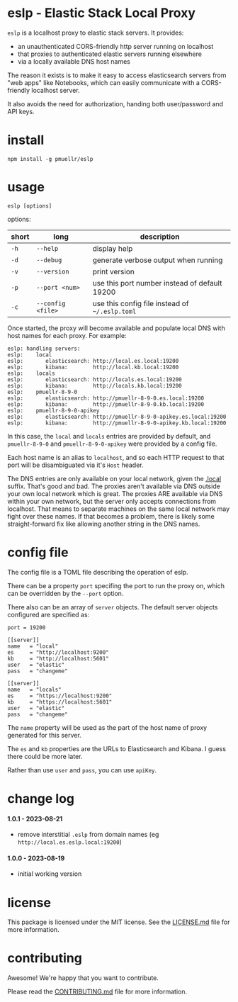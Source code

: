 eslp - Elastic Stack Local Proxy
================================================================================

`eslp` is a localhost proxy to elastic stack servers.  It provides:

- an unauthenticated CORS-friendly http server running on localhost
- that proxies to authenticated elastic servers running elsewhere
- via a locally available DNS host names

The reason it exists is to make it easy to access elasticsearch servers from
"web apps" like Notebooks, which can easily communicate with a CORS-friendly
localhost server.

It also avoids the need for authorization, handing both user/password and
API keys.

install
================================================================================

    npm install -g pmuellr/eslp
    
usage
================================================================================

    eslp [options] 
    
options:

| short | long              | description
| ----- |------------------ | ---------------------------------------------
| `-h`  | `--help`          | display help
| `-d`  | `--debug`         | generate verbose output when running
| `-v`  | `--version`       | print version
| `-p`  | `--port <num>`    | use this port number instead of default 19200
| `-c`  | `--config <file>` | use this config file instead of `~/.eslp.toml`

Once started, the proxy will become available and populate local DNS
with host names for each proxy.  For example:

    eslp: handling servers:
    eslp:    local
    eslp:       elasticsearch: http://local.es.local:19200
    eslp:       kibana:        http://local.kb.local:19200
    eslp:    locals
    eslp:       elasticsearch: http://locals.es.local:19200
    eslp:       kibana:        http://locals.kb.local:19200
    eslp:    pmuellr-8-9-0
    eslp:       elasticsearch: http://pmuellr-8-9-0.es.local:19200
    eslp:       kibana:        http://pmuellr-8-9-0.kb.local:19200
    eslp:    pmuellr-8-9-0-apikey
    eslp:       elasticsearch: http://pmuellr-8-9-0-apikey.es.local:19200
    eslp:       kibana:        http://pmuellr-8-9-0-apikey.kb.local:19200

In this case, the `local` and `locals` entries are provided by default,
and `pmuellr-8-9-0` and `pmuellr-8-9-0-apikey` were provided by a 
config file.

Each host name is an alias to `localhost`, and so each HTTP request to
that port will be disambiguated via it's `Host` header.

The DNS entries are only available on your local network, given the [.local][]
suffix.  That's good and bad.  The proxies aren't available via DNS outside your
own local network which is great.  The proxies ARE available via DNS within your
own network, but the server only accepts connections from localhost.  That means
to separate machines on the same local network may fight over these names.  If
that becomes a problem, there is likely some straight-forward fix like allowing
another string in the DNS names.

[.local]: https://en.wikipedia.org/wiki/.local

config file
================================================================================

The config file is a TOML file describing the operation of eslp.  

There can be a property `port` specifing the port to run the proxy on,
which can be overridden by the `--port` option.

There also can be an array of `server` objects.  The default server objects
configured are specified as:

    port = 19200

    [[server]]
    name   = "local"
    es     = "http://localhost:9200"
    kb     = "http://localhost:5601"
    user   = "elastic"
    pass   = "changeme"

    [[server]]
    name   = "locals"
    es     = "https://localhost:9200"
    kb     = "https://localhost:5601"
    user   = "elastic"
    pass   = "changeme"

The `name` property will be used as the part of the host name of
proxy generated for this server.

The `es` and `kb` properties are the URLs to Elasticsearch and Kibana.
I guess there could be more later.

Rather than use `user` and `pass`, you can use `apiKey`.

change log
================================================================================

#### 1.0.1 - 2023-08-21

- remove interstitial `.eslp` from domain names (eg `http://local.es.eslp.local:19200`)

#### 1.0.0 - 2023-08-19

- initial working version

license
================================================================================

This package is licensed under the MIT license.  See the [LICENSE.md][] file
for more information.

contributing
================================================================================

Awesome!  We're happy that you want to contribute.

Please read the [CONTRIBUTING.md][] file for more information.


[LICENSE.md]: LICENSE.md
[CONTRIBUTING.md]: CONTRIBUTING.md
[CHANGELOG.md]: CHANGELOG.md
